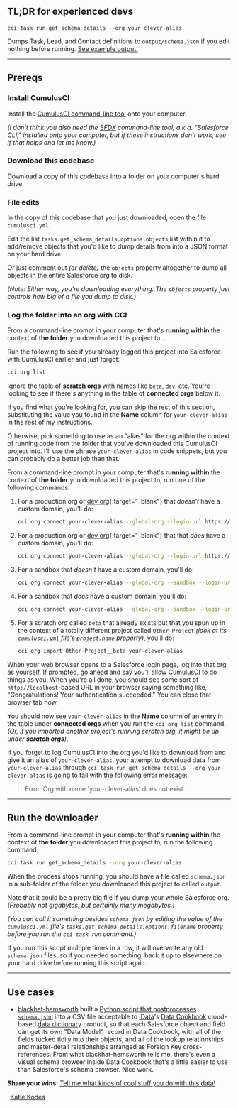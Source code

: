 
## TL;DR for experienced devs

```
cci task run get_schema_details --org your-clever-alias
```

Dumps Task, Lead, and Contact definitions to `output/schema.json` if you edit nothing before running.  [See example output.](https://github.com/kkgthb/download-salesforce-objects-and-fields-as-json/blob/main/example-output.json)

---

## Prereqs

### Install CumulusCI

Install the [CumulusCI command-line tool](https://cumulusci.readthedocs.io/en/stable/get-started.html#install-cumulusci) onto your computer.

_(I don't think you also need the [SFDX](https://developer.salesforce.com/tools/sfdxcli) command-line tool, a.k.a. "Salesforce CLI," installed onto your computer, but if these instructions don't work, see if that helps and let me know.)_

### Download this codebase

Download a copy of this codebase into a folder on your computer's hard drive.

### File edits

In the copy of this codebase that you just downloaded, open the file `cumulusci.yml`.

Edit the list `tasks.get_schema_details.options.objects` list within it to add/remove objects that you'd like to dump details from into a JSON format on your hard drive.

Or just comment out _(or delete)_ the `objects` property altogether to dump all objects in the entire Salesforce org to disk.

_(Note:  Either way, you're downloading everything.  The `objects` property just controls how big of a file you dump to disk.)_

### Log the folder into an org with CCI

From a command-line prompt in your computer that's **running within** the context of **the folder** you downloaded this project to...

Run the following to see if you already logged this project into Salesforce with CumulusCI earlier and just forgot:

```sh
cci org list
```

Ignore the table of **scratch orgs** with names like `beta`, `dev`, etc.  You're looking to see if there's anything in the table of **connected orgs** below it.

If you find what you're looking for, you can skip the rest of this section, substituting the value you found in the **Name** column for `your-clever-alias` in the rest of my instructions.

Otherwise, pick something to use as an "alias" for the org within the context of running code from the folder that you've downloaded this CumulusCI project into.  I'll use the phrase `your-clever-alias` in code snippets, but you can probably do a better job than that.

From a command-line prompt in your computer that's **running within** the context of **the folder** you downloaded this project to, run one of the following commands:

1. For a production org or [dev org](https://developer.salesforce.com/signup){:target="_blank"} that _doesn't_ have a custom domain, you'll do:
    ```sh
    cci org connect your-clever-alias --global-org --login-url https://login.salesforce.com/
    ```
1. For a production org or [dev org](https://developer.salesforce.com/signup){:target="_blank"} that that _does_ have a custom domain, you'll do:
    ```sh
    cci org connect your-clever-alias --global-org --login-url https://your-custom-domain.my.salesforce.com/
    ```
1. For a sandbox that _doesn't_ have a custom domain, you'll do:
    ```sh
    cci org connect your-clever-alias --global-org --sandbox --login-url https://customdomain.my.salesforce.com/
    ```
1. For a sandbox that _does_ have a custom domain, you'll do:
    ```sh
    cci org connect your-clever-alias --global-org --sandbox --login-url https://your-custom-domain--the-sandbox-name.sandbox.my.salesforce.com/
    ```
1. For a scratch org called `beta` that already exists but that you spun up in the context of a totally different project called `Other-Project` _(look at its `cumulusci.yml` file's `project.name` property)_, you'll do:
    ```sh
    cci org import Other-Project__beta your-clever-alias
    ```

When your web browser opens to a Salesforce login page, log into that org as yourself.  If prompted, go ahead and say you'll allow CumulusCI to do things as you.  When you're all done, you should see some sort of `http://localhost`-based URL in your browser saying something like, "Congratulations! Your authentication succeeded."  You can close that browser tab now.

You should now see `your-clever-alias` in the **Name** column of an entry in the table under **connected orgs** when you run the `cci org list` command.  _(Or, if you imported another project's running scratch org, it might be up under **scratch orgs**)_.

If you forget to log CumulusCI into the org you'd like to download from and give it an alias of `your-clever-alias`, your attempt to download data from `your-clever-alias` through `cci task run get_schema_details --org your-clever-alias` is going to fail with the following error message:

> Error: Org with name 'your-clever-alias' does not exist.

---

## Run the downloader

From a command-line prompt in your computer that's **running within** the context of **the folder** you downloaded this project to, run the following command:

```sh
cci task run get_schema_details --org your-clever-alias
```

When the process stops running, you should have a file called `schema.json` in a sub-folder of the folder you downloaded this project to called `output`.

Note that it could be a pretty big file if you dump your whole Salesforce org.  _(Probably not gigabytes, but certainly many megabytes.)_

_(You can call it something besides `schema.json` by editing the value of the `cumulusci.yml` file's `tasks.get_schema_details.options.filename` property before you run the `cci task run` command.)_

If you run this script multiple times in a row, it will overwrite any old `schema.json` files, so if you needed something, back it up to elsewhere on your hard drive before running this script again.

---

## Use cases

* [blackhat-hemsworth](https://github.com/blackhat-hemsworth) built a [Python script that postprocesses `schema.json`](https://github.com/blackhat-hemsworth/Salesforce-to-Data-Cookbook) into a CSV file acceptable to [iData](https://www.idatainc.com/)'s [Data Cookbook](https://www.datacookbook.com/) cloud-based [data dictionary](https://en.wikipedia.org/wiki/Data_dictionary) product, so that each Salesforce object and field can get its own "Data Model" record in Data Cookbook, with all of the fields tucked tidily into their objects, and all of the lookup relationships and master-detail relationships arranged as Foreign Key cross-references.  From what blackhat-hemsworth tells me, there's even a visual schema browser inside Data Cookbook that's a little easier to use than Salesforce's schema browser.  Nice work.

**Share your wins:**  [Tell me what kinds of cool stuff you do with this data!](https://katiekodes.com/cci-download-schema/)

-[Katie Kodes](https://katiekodes.com/)